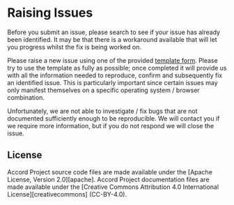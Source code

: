 # Raising Issues

Before you submit an issue, please search to see if your issue has already been identified. It may be that there is a workaround available that will let you progress whilst the fix is being worked on.

Please raise a new issue using one of the provided [template form](../.github/ISSUE_TEMPLATE). Please try to use the template as fully as possible; once completed it will provide us with all the information needed to reproduce, confirm and subsequently fix an identified issue. This is particularly important since certain issues may only manifest themselves on a specific operating system / browser combination.

Unfortunately, we are not able to investigate / fix bugs that are not documented sufficiently enough to be reproducible. We will contact you if we require more information, but if you do not respond we will close the issue.

## License <a name="license"></a>
Accord Project source code files are made available under the [Apache License, Version 2.0][apache].
Accord Project documentation files are made available under the [Creative Commons Attribution 4.0 International License][creativecommons] (CC-BY-4.0).
